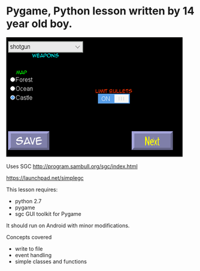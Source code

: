 # Pygame, Python lesson written by 14 year old boy.



![Screenshot of GUI Lesson](screenshot.png "Screenshot of GUI Lesson")

Uses SGC http://program.sambull.org/sgc/index.html

https://launchpad.net/simplegc

This lesson requires:

- python 2.7
- pygame
- sgc GUI toolkit for Pygame

It should run on Android with minor modifications.

Concepts covered

- write to file
- event handling
- simple classes and functions
